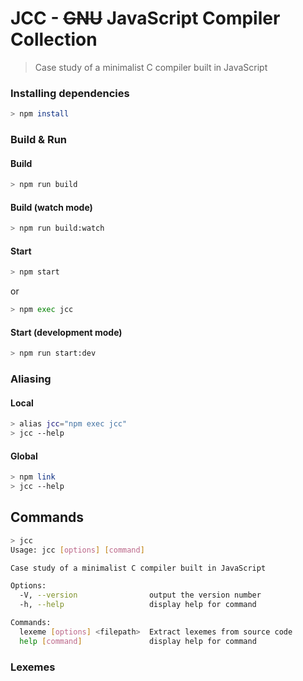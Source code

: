 # JCC - ~~GNU~~ JavaScript Compiler Collection

> Case study of a minimalist C compiler built in JavaScript

### Installing dependencies

```bash
> npm install
```

### Build & Run

#### Build

```bash
> npm run build
```

#### Build (watch mode)

```bash
> npm run build:watch
```

#### Start

```bash
> npm start
```

or

```bash
> npm exec jcc
```

#### Start (development mode)

```bash
> npm run start:dev
```

### Aliasing

#### Local

```bash
> alias jcc="npm exec jcc"
> jcc --help
```

#### Global

```bash
> npm link
> jcc --help
```

## Commands

```bash
> jcc
Usage: jcc [options] [command]

Case study of a minimalist C compiler built in JavaScript

Options:
  -V, --version                output the version number
  -h, --help                   display help for command

Commands:
  lexeme [options] <filepath>  Extract lexemes from source code
  help [command]               display help for command
```

### Lexemes

```bash

```
